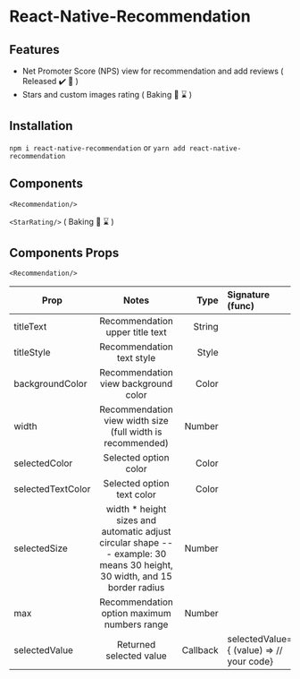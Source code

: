 # React-Native-Recommendation

Features
--------

- Net Promoter Score (NPS) view for recommendation and add reviews ( Released :heavy_check_mark: :rocket: )
- Stars and custom images rating ( Baking :cookie:  :hourglass: )

Installation
-
`npm i react-native-recommendation`
or
`yarn add react-native-recommendation`



Components
--
`<Recommendation/>`

`<StarRating/>` ( Baking :cookie:  :hourglass: )



Components Props 
-
`<Recommendation/>` 

| Prop        | Notes           | Type  | Signature (func) |
| ------------- |:-------------:| -----:|:-|
| titleText      | Recommendation upper title text| String||
| titleStyle      | Recommendation text style |   Style ||
| backgroundColor  | Recommendation view background color      |    Color ||
| width | Recommendation view width size (full width is recommended)      |    Number ||
| selectedColor | Selected option color      |    Color ||
| selectedTextColor | Selected option text color      |    Color ||
| selectedSize | width * height sizes and automatic adjust circular shape --- example: 30 means 30 height, 30 width, and 15 border radius     |    Number ||
| max | Recommendation option maximum numbers range      |    Number ||
| selectedValue | Returned selected value      |    Callback |selectedValue={ (value) => // your code}| 




